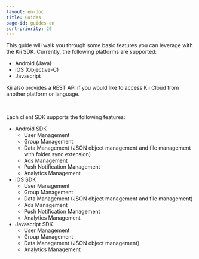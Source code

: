 ```yaml
---
layout: en-doc
title: Guides
page-id: guides-en
sort-priority: 20
---
```

This guide will walk you through some basic features you can leverage with the
Kii SDK.  Currently, the following platforms are supported:

* Android (Java)
* iOS (Objective-C)
* Javascript

Kii also provides a REST API if you would like to access Kii Cloud from another
platform or language.

<br/>

Each client SDK supports the following features:

* Android SDK
  * User Management
  * Group Management
  * Data Management (JSON object management and file management with folder sync extension)
  * Ads Management
  * Push Notification Management
  * Analytics Management
* iOS SDK
  * User Management
  * Group Management
  * Data Management (JSON object management and file management)
  * Ads Management
  * Push Notification Management
  * Analytics Management
* Javascript SDK
  * User Management
  * Group Management
  * Data Management (JSON object management)
  * Analytics Management
